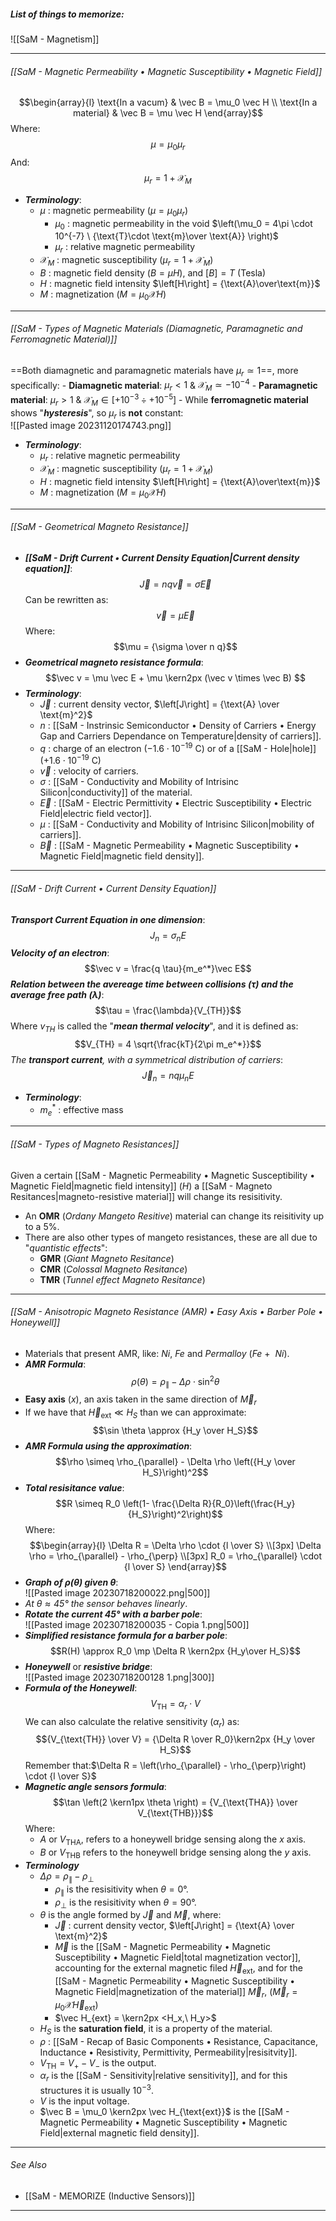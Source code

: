 ##### List of things to memorize:
![[SaM - Magnetism]]

---
###### [[SaM - Magnetic Permeability • Magnetic Susceptibility • Magnetic Field]]
$$\begin{array}{l} \text{In a vacum} &  \vec B = \mu_0 \vec H \\ \text{In a material} &   \vec B = \mu \vec H     \end{array}$$Where:$$\mu = \mu_0 \mu_r$$And: $$\mu_r = 1 + \mathcal{X}_M$$
- ***Terminology***:
	- $\mu$ : magnetic permeability $\left(\mu = \mu_0 \mu_r\right)$
		- $\mu_0$ : magnetic permeability in the void $\left(\mu_0 = 4\pi \cdot 10^{-7} \  {\text{T}\cdot \text{m}\over \text{A}} \right)$
		- $\mu_r$ : relative magnetic permeability
	- $\mathcal{X}_M$ : magnetic susceptibility $\left(\mu_r = 1 + \mathcal{X}_M \right)$
	- $B$ : magnetic field density $\left(B = \mu H\right)$, and $\left[B\right] = T \ \left(\text{Tesla}\right)$
	- $H$ : magnetic field intensity $\left[H\right] = {\text{A}\over\text{m}}$
	- $M$ : magnetization $\left(M = \mu_0 \mathcal{X} H\right)$

---
###### [[SaM - Types of Magnetic Materials (Diamagnetic, Paramagnetic and Ferromagnetic Material)]]
==Both diamagnetic and paramagnetic materials have $\mu_r \simeq 1$==, more specifically: 
	- **Diamagnetic material**: $\mu_r \lt 1$ & $\mathcal{X}_M \simeq - 10^{-4}$
	- **Paramagnetic material**: $\mu_r \gt 1$ & $\mathcal{X}_M \in \left[+10^{-3} \div +10^{-5}\right]$
	- While **ferromagnetic material** shows "***hysteresis***", so $\mu_r$ is **not** constant:<br>![[Pasted image 20231120174743.png]]
- ***Terminology***:
	- $\mu_r$ : relative magnetic permeability
	- $\mathcal{X}_M$ : magnetic susceptibility $\left(\mu_r = 1 + \mathcal{X}_M \right)$
	- $H$ : magnetic field intensity $\left[H\right] = {\text{A}\over\text{m}}$
	- $M$ : magnetization $\left(M = \mu_0 \mathcal{X} H\right)$

---
###### [[SaM - Geometrical Magneto Resistance]]
- ***[[SaM - Drift Current • Current Density Equation|Current density equation]]***:$$\vec J = nq\vec v = \sigma \vec E$$Can be rewritten as:$$\vec v = \mu \vec E$$Where:$$\mu = {\sigma \over n q}$$
- ***Geometrical magneto resistance formula***:$$\vec v = \mu \vec E + \mu \kern2px (\vec v \times \vec B) $$
- ***Terminology***:
	- $\vec J$ : current density vector, $\left[J\right] = {\text{A} \over \text{m}^2}$
	- $n$ : [[SaM - Instrinsic Semiconductor • Density of Carriers • Energy Gap and Carriers Dependance on Temperature|density of carriers]].
	- $q$ : charge of an electron $\left(-1.6 \cdot 10^{-19} \ \text{C}\right)$ or of a [[SaM - Hole|hole]] $\left(+1.6 \cdot 10^{-19} \ \text{C}\right)$
	- $\vec v$ : velocity of carriers.
	- $\sigma$ : [[SaM - Conductivity and Mobility of Intrisinc Silicon|conductivity]] of the material.
	- $\vec E$ : [[SaM - Electric Permittivity • Electric Susceptibility • Electric Field|electric field vector]].
	- $\mu$ : [[SaM - Conductivity and Mobility of Intrisinc Silicon|mobility of carriers]].
	- $\vec B$ : [[SaM - Magnetic Permeability • Magnetic Susceptibility • Magnetic Field|magnetic field density]].

---
###### [[SaM - Drift Current • Current Density Equation]]
***Transport Current Equation in one dimension***:$$ J_n = \sigma_n E $$***Velocity of an electron***:
$$\vec v = \frac{q \tau}{m_e^*}\vec E$$***Relation between the avereage time between collisions ($\tau$) and the average free path ($\lambda$)***:$$\tau = \frac{\lambda}{V_{TH}}$$Where $v_{TH}$ is called the "***mean thermal velocity***", and it is defined as:$$V_{TH} = 4 \sqrt{\frac{kT}{2\pi m_e^*}}$$_The **transport current**, with a symmetrical distribution of carriers_:$$\vec J_n = n q \mu_n E$$
- ***Terminology***:
	- $m_e^*$ : effective mass

---
###### [[SaM - Types of Magneto Resistances]]
Given a certain [[SaM - Magnetic Permeability • Magnetic Susceptibility • Magnetic Field|magnetic field intensity]] $(H)$ a [[SaM - Magneto Resitances|magneto-resistive material]] will change its resisitivity.
- An **OMR** (*Ordany Mangeto Resitive*) material can change its reisitivity up to a $5\%$.
- There are also other types of mangeto resistances, these are all due to "*quantistic effects*":
	- **GMR** (*Giant Magneto Resitance*)
	- **CMR** (*Colossal Magneto Resitance*)
	- **TMR** (*Tunnel effect Magneto Resitance*)
---
###### [[SaM - Anisotropic Magneto Resistance (AMR) • Easy Axis • Barber Pole • Honeywell]]
- Materials that present AMR, like: _Ni_, _Fe_ and _Permalloy_ (_Fe_ +  _Ni_).
- ***AMR Formula***:$$\rho(\theta) = \rho_{\parallel} - \Delta{\rho} \cdot \sin^2\theta $$
- **Easy axis** $(x)$, an axis taken in the same direction of $\vec M_r$ 
- If we have that $\vec H_{\text{ext}} \ll H_S$ than we can approximate:$$\sin \theta \approx {H_y \over H_S}$$
- ***AMR Formula using the approximation***:$$\rho \simeq \rho_{\parallel} - \Delta \rho \left({H_y \over H_S}\right)^2$$
- ***Total resisitance value***:$$R \simeq R_0 \left(1- \frac{\Delta R}{R_0}\left(\frac{H_y}{H_S}\right)^2\right)$$Where:$$\begin{array}{l} \Delta R = \Delta \rho \cdot {l \over S} \\[3px] \Delta \rho = \rho_{\parallel} - \rho_{\perp} \\[3px] R_0 = \rho_{\parallel} \cdot {l \over S}    \end{array}$$
- ***Graph of $\rho(\theta)$ given $\theta$***:<br>![[Pasted image 20230718200022.png|500]]
- _At $\theta \approx 45°$ the sensor behaves linearly_.
- ***Rotate the current $45°$ with a barber pole***:<br>![[Pasted image 20230718200035 - Copia 1.png|500]]
- ***Simplified resistance formula for a barber pole***:$$R(H) \approx R_0 \mp \Delta R \kern2px {H_y\over H_S}$$
- ***Honeywell*** or ***resistive bridge***:<br>![[Pasted image 20230718200128 1.png|300]]
- ***Formula of the Honeywell***:$$V_{\text{TH}} = \alpha_r \cdot V$$We can also calculate the relative sensitivity $(\alpha_r)$ as: $${V_{\text{TH}} \over V} = {\Delta R \over R_0}\kern2px {H_y \over H_S}$$Remember that:$\Delta R = \left(\rho_{\parallel} - \rho_{\perp}\right) \cdot {l \over S}$
- ***Magnetic angle sensors formula***:$$\tan \left(2 \kern1px \theta \right) = {V_{\text{THA}} \over V_{\text{THB}}}$$Where:
	- $A$ or $V_{\text{THA}}$, refers to a honeywell bridge sensing along the $x$ axis.
	- $B$ or $V_{\text{THB}}$ refers to the honeywell bridge sensing along the $y$ axis.
- ***Terminology***
	- $\Delta \rho = \rho_{\parallel} -\rho_{\perp}$
		- $\rho_{\parallel}$ is the resisitivity when $\theta = 0°$.
		- $\rho_{\perp}$ is the resisitivity when $\theta = 90°$.
	- $\theta$ is the angle formed by $\vec J$ and $\vec M$, where:
		- $\vec J$ : current density vector, $\left[J\right] = {\text{A} \over \text{m}^2}$
		- $\vec M$ is the [[SaM - Magnetic Permeability • Magnetic Susceptibility • Magnetic Field|total magnetization vector]], accounting for the external magnetic filed $\vec H_{\text{ext}}$, and for the [[SaM - Magnetic Permeability • Magnetic Susceptibility • Magnetic Field|magnetization of the material]] $\vec M_r$, $\left(\vec M_r = \mu_0 \mathcal{X} \vec H_{\text{ext}}\right)$
		- $\vec H_{ext} = \kern2px <H_x,\ H_y>$
	- $H_S$ is the **saturation field**, it is a property of the material.
	- $\rho$ : [[SaM - Recap of Basic Components • Resistance, Capacitance, Inductance • Resistivity, Permittivity, Permeability|resisitvity]].
	- $V_{\text{TH}} = V_+ - V_-$ is the output. 
	- $\alpha_r$ is the [[SaM - Sensitivity|relative sensitivity]], and for this structures it is usually $10^{-3}$.
	- $V$ is the input voltage.
	- $\vec B = \mu_0 \kern2px \vec H_{\text{ext}}$ is the [[SaM - Magnetic Permeability • Magnetic Susceptibility • Magnetic Field|external magnetic field density]].

---
###### See Also
- [[SaM - MEMORIZE (Inductive Sensors)]]

---
